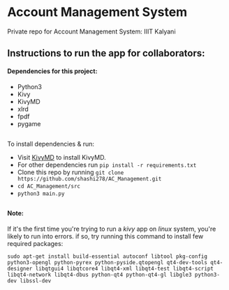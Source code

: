 # Account Management System
Private repo for Account Management System: IIIT Kalyani

Instructions to run the app for collaborators:
---------------------------------------------

#### Dependencies for this project:
* Python3
* Kivy
* KivyMD
* xlrd
* fpdf
* pygame

##
To install dependencies & run:
* Visit [KivyMD](https://github.com/HeaTTheatR/KivyMD) to install KivyMD.
* For other dependencies run `pip install -r requirements.txt`
* Clone this repo by running `git clone https://github.com/shashi278/AC_Management.git`
* `cd AC_Management/src`
* `python3 main.py`

##
#### Note:
If it's the first time you're trying to run a *kivy* app on *linux* system, you're likely to run into errors. if so, try running this command to install few required packages:

`sudo apt-get install build-essential autoconf libtool pkg-config python3-opengl python-pyrex python-pyside.qtopengl qt4-dev-tools qt4-designer libqtgui4 libqtcore4 libqt4-xml libqt4-test libqt4-script libqt4-network libqt4-dbus python-qt4 python-qt4-gl libgle3 python3-dev libssl-dev`
